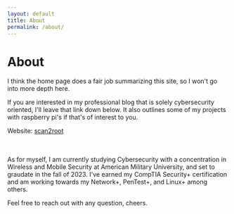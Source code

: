 ```yaml
---
layout: default
title: About
permalink: /about/
---
```


# About

I think the home page does a fair job summarizing this site, so I won't go into more depth here.

If you are interested in my professional blog that is solely cybersecurity oriented, I'll leave that link down below. It also outlines some of my projects with raspberry pi's if that's of interest to you.

Website: [scan2root](https://wesleykent98.wixsite.com/scan2root/)

<br>
<br>
As for myself, I am currently studying Cybersecurity with a concentration in Wireless and Mobile Security at American Military University, and set to graudate in the fall of 2023. I've earned my CompTIA Security+ certification and am working towards my Network+, PenTest+, and Linux+ among others.

Feel free to reach out with any question, cheers.
